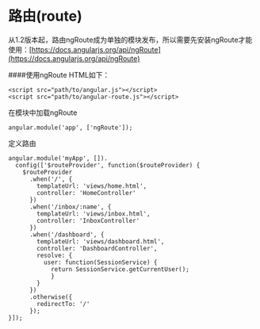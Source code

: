 # 路由(route)

从1.2版本起，路由ngRoute成为单独的模块发布，所以需要先安装ngRoute才能使用：[https://docs.angularjs.org/api/ngRoute](https://docs.angularjs.org/api/ngRoute)

####使用ngRoute
HTML如下：

    <script src="path/to/angular.js"></script>
    <script src="path/to/angular-route.js"></script>
    
在模块中加载ngRoute

    angular.module('app', ['ngRoute']);
    
定义路由

    angular.module('myApp', []).
      config(['$routeProvider', function($routeProvider) {
        $routeProvider
          .when('/', {
            templateUrl: 'views/home.html',
            controller: 'HomeController'
          })
          .when('/inbox/:name', {
            templateUrl: 'views/inbox.html',
            controller: 'InboxController'
          })
          .when('/dashboard', {
            templateUrl: 'views/dashboard.html',
            controller: 'DashboardController',
            resolve: {
              user: function(SessionService) {
                return SessionService.getCurrentUser();
                }
            }
          })
          .otherwise({
            redirectTo: '/'
          });
    }]);